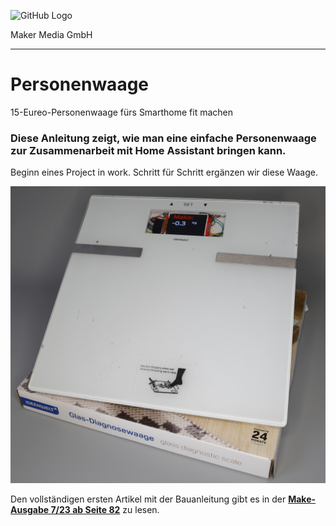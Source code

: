 ![GitHub Logo](http://www.heise.de/make/icons/make_logo.png)

Maker Media GmbH
*** 

# Personenwaage
15-Eureo-Personenwaage fürs Smarthome fit machen
### Diese Anleitung zeigt, wie man eine einfache Personenwaage zur Zusammenarbeit mit Home Assistant bringen kann.

Beginn eines Project in work. Schritt für Schritt ergänzen wir diese Waage.

![Picture](https://github.com/MakeMagazinDE/Personenwaage/blob/main/Waage.jpg)

Den vollständigen ersten Artikel mit der Bauanleitung gibt es in der **[Make-Ausgabe 7/23 ab Seite 82](https://www.heise.de/select/make/2023/7/2326910011695301010)** zu lesen. 
